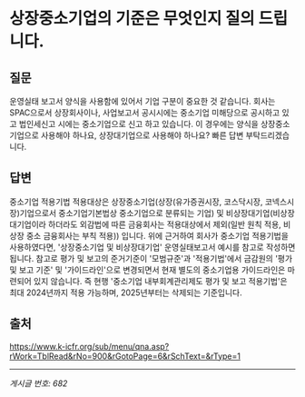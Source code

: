 # 상장중소기업의 기준은 무엇인지 질의 드립니다.

## 질문
운영실태 보고서 양식을 사용함에 있어서 기업 구분이 중요한 것 같습니다.
회사는 SPAC으로서 상장회사이나,
사업보고서 공시시에는 중소기업 미해당으로 공시하고 있고
법인세신고 시에는 중소기업으로 신고 하고 있습니다.
이 경우에는 양식을
상장중소기업으로 사용해야 하나요, 상장대기업으로 사용해야 하나요?
빠른 답변 부탁드리겠습니다.

## 답변
중소기업 적용기법 적용대상은
상장중소기업(상장(유가증권시장, 코스닥시장, 코넥스시장)기업으로서 중소기업기본법상 중소기업으로 분류되는 기업)
및
비상장대기업(비상장대기업이라 하더라도 외감법에 따른 금융회사는 적용대상에서 제외(일반 원칙 적용, 비상장 중소 금융회사는 부칙 적용))
입니다.
위에 근거하여 회사가 중소기업 적용기법을 사용하였다면, '상장중소기업 및 비상장대기업' 운영실태보고서 예시를 참고로 작성하면 됩니다.
참고로 평가 및 보고의 준거기준이 '모범규준'과 '적용기법'에서 금감원의 '평가 및 보고 기준' 및 '가이드라인'으로 변경되면서 현재 별도의 중소기업용 가이드라인은 마련되어 있지 않습니다. 즉 현행 '중소기업 내부회계관리제도 평가 및 보고 적용기법'은 최대 2024년까지 적용 가능하며, 2025년부터는 삭제되는 기준입니다.

## 출처
https://www.k-icfr.org/sub/menu/qna.asp?rWork=TblRead&rNo=900&rGotoPage=6&rSchText=&rType=1

---
*게시글 번호: 682*
